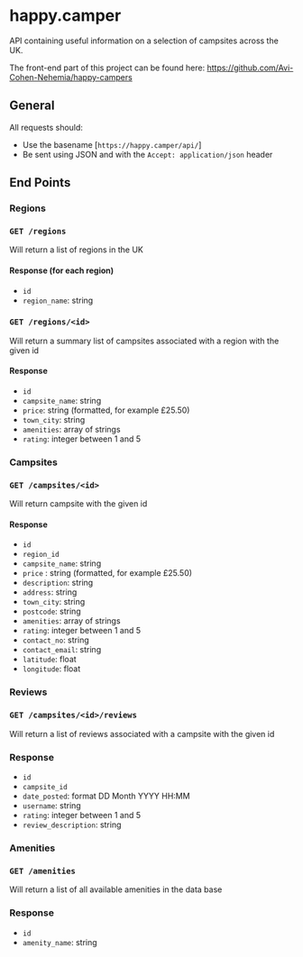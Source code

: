 # happy.camper
API containing useful information on a selection of campsites across the UK.

The front-end part of this project can be found here: https://github.com/Avi-Cohen-Nehemia/happy-campers

## General

All requests should:
* Use the basename [`https://happy.camper/api/`]
* Be sent using JSON and with the `Accept: application/json` header

## End Points

### Regions

### `GET /regions`

Will return a list of regions in the UK

#### Response (for each region)

* `id`
* `region_name`: string

### `GET /regions/<id>`

Will return a summary list of campsites associated with a region with the given id

#### Response

* `id`
* `campsite_name`: string
* `price`: string (formatted, for example £25.50)
* `town_city`: string
* `amenities`: array of strings
* `rating`: integer between 1 and 5

### Campsites

### `GET /campsites/<id>`

Will return campsite with the given id

#### Response

* `id`
* `region_id`
* `campsite_name`: string
* `price` : string (formatted, for example £25.50)
* `description`: string
* `address`: string
* `town_city`: string
* `postcode`: string
* `amenities`: array of strings
* `rating`: integer between 1 and 5
* `contact_no`: string
* `contact_email`: string
* `latitude`: float
* `longitude`: float

### Reviews

### `GET /campsites/<id>/reviews`

Will return a list of reviews associated with a campsite with the given id

### Response

* `id`
* `campsite_id`
* `date_posted`: format DD Month YYYY HH:MM
* `username`: string
* `rating`: integer between 1 and 5
* `review_description`: string

### Amenities

### `GET /amenities`

Will return a list of all available amenities in the data base

### Response

* `id`
* `amenity_name`: string
